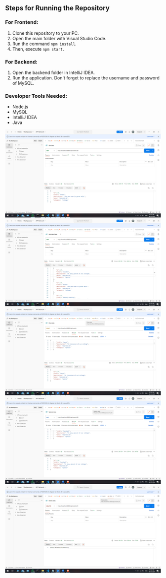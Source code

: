## Steps for Running the Repository

### For Frontend:
1. Clone this repository to your PC.
2. Open the main folder with Visual Studio Code.
3. Run the command `npm install`.
4. Then, execute `npm start`.

### For Backend:
1. Open the backend folder in IntelliJ IDEA.
2. Run the application. Don't forget to replace the username and password of MySQL.

### Developer Tools Needed:
- Node.js
- MySQL
- IntelliJ IDEA
- Java


![Screenshot 132 - Get By id](https://github.com/nijal2003/Event-Handler/raw/master/Screenshot%20(132).png)
![Screenshot 133 - Get all](https://github.com/nijal2003/Event-Handler/raw/master/Screenshot%20(133).png)
![Screenshot 134 - Post](https://github.com/nijal2003/Event-Handler/raw/master/Screenshot%20(134).png)
![Screenshot 135 - Update](https://github.com/nijal2003/Event-Handler/raw/master/Screenshot%20(135).png)
![Screenshot 136 - Delete](https://github.com/nijal2003/Event-Handler/raw/master/Screenshot%20(136).png)
